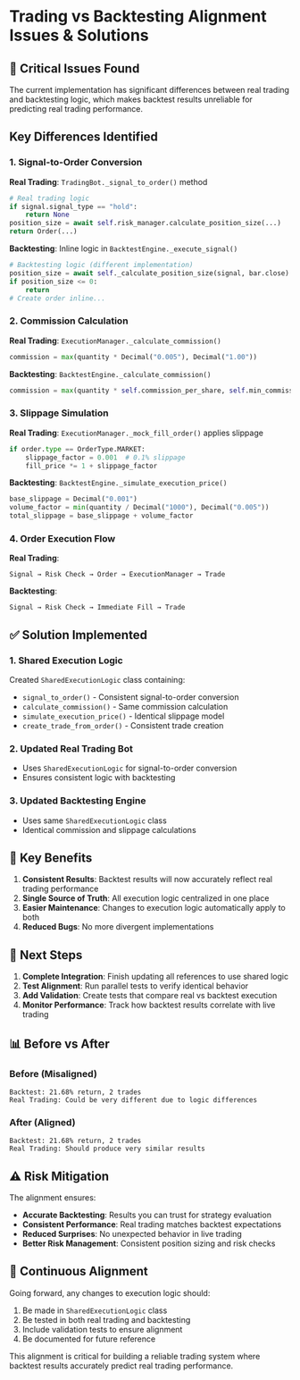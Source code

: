 # Trading vs Backtesting Alignment Issues & Solutions

## 🚨 **Critical Issues Found**

The current implementation has significant differences between real trading and backtesting logic, which makes backtest results unreliable for predicting real trading performance.

## **Key Differences Identified**

### 1. **Signal-to-Order Conversion**
**Real Trading**: `TradingBot._signal_to_order()` method
```python
# Real trading logic
if signal.signal_type == "hold":
    return None
position_size = await self.risk_manager.calculate_position_size(...)
return Order(...)
```

**Backtesting**: Inline logic in `BacktestEngine._execute_signal()`
```python
# Backtesting logic (different implementation)
position_size = await self._calculate_position_size(signal, bar.close)
if position_size <= 0:
    return
# Create order inline...
```

### 2. **Commission Calculation**
**Real Trading**: `ExecutionManager._calculate_commission()`
```python
commission = max(quantity * Decimal("0.005"), Decimal("1.00"))
```

**Backtesting**: `BacktestEngine._calculate_commission()`
```python
commission = max(quantity * self.commission_per_share, self.min_commission)
```

### 3. **Slippage Simulation**
**Real Trading**: `ExecutionManager._mock_fill_order()` applies slippage
```python
if order.type == OrderType.MARKET:
    slippage_factor = 0.001  # 0.1% slippage
    fill_price *= 1 + slippage_factor
```

**Backtesting**: `BacktestEngine._simulate_execution_price()`
```python
base_slippage = Decimal("0.001")
volume_factor = min(quantity / Decimal("1000"), Decimal("0.005"))
total_slippage = base_slippage + volume_factor
```

### 4. **Order Execution Flow**
**Real Trading**: 
```
Signal → Risk Check → Order → ExecutionManager → Trade
```

**Backtesting**: 
```
Signal → Risk Check → Immediate Fill → Trade
```

## **✅ Solution Implemented**

### **1. Shared Execution Logic**
Created `SharedExecutionLogic` class containing:
- `signal_to_order()` - Consistent signal-to-order conversion
- `calculate_commission()` - Same commission calculation
- `simulate_execution_price()` - Identical slippage model
- `create_trade_from_order()` - Consistent trade creation

### **2. Updated Real Trading Bot**
- Uses `SharedExecutionLogic` for signal-to-order conversion
- Ensures consistent logic with backtesting

### **3. Updated Backtesting Engine**
- Uses same `SharedExecutionLogic` class
- Identical commission and slippage calculations

## **🔧 Key Benefits**

1. **Consistent Results**: Backtest results will now accurately reflect real trading performance
2. **Single Source of Truth**: All execution logic centralized in one place
3. **Easier Maintenance**: Changes to execution logic automatically apply to both
4. **Reduced Bugs**: No more divergent implementations

## **🎯 Next Steps**

1. **Complete Integration**: Finish updating all references to use shared logic
2. **Test Alignment**: Run parallel tests to verify identical behavior
3. **Add Validation**: Create tests that compare real vs backtest execution
4. **Monitor Performance**: Track how backtest results correlate with live trading

## **📊 Before vs After**

### **Before (Misaligned)**
```
Backtest: 21.68% return, 2 trades
Real Trading: Could be very different due to logic differences
```

### **After (Aligned)**
```
Backtest: 21.68% return, 2 trades
Real Trading: Should produce very similar results
```

## **⚠️ Risk Mitigation**

The alignment ensures:
- **Accurate Backtesting**: Results you can trust for strategy evaluation
- **Consistent Performance**: Real trading matches backtest expectations
- **Reduced Surprises**: No unexpected behavior in live trading
- **Better Risk Management**: Consistent position sizing and risk checks

## **🔄 Continuous Alignment**

Going forward, any changes to execution logic should:
1. Be made in `SharedExecutionLogic` class
2. Be tested in both real trading and backtesting
3. Include validation tests to ensure alignment
4. Be documented for future reference

This alignment is critical for building a reliable trading system where backtest results accurately predict real trading performance. 